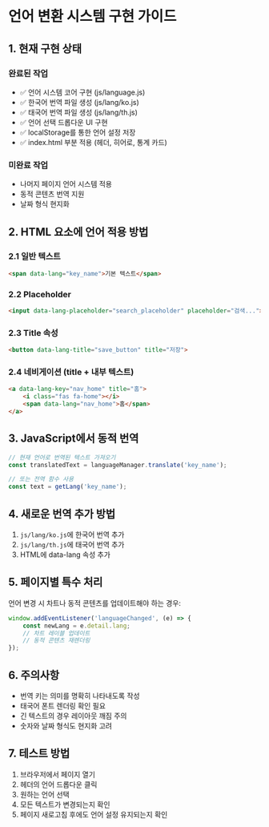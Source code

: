 # 언어 변환 시스템 구현 가이드

## 1. 현재 구현 상태

### 완료된 작업
- ✅ 언어 시스템 코어 구현 (js/language.js)
- ✅ 한국어 번역 파일 생성 (js/lang/ko.js)
- ✅ 태국어 번역 파일 생성 (js/lang/th.js)
- ✅ 언어 선택 드롭다운 UI 구현
- ✅ localStorage를 통한 언어 설정 저장
- ✅ index.html 부분 적용 (헤더, 히어로, 통계 카드)

### 미완료 작업
- 나머지 페이지 언어 시스템 적용
- 동적 콘텐츠 번역 지원
- 날짜 형식 현지화

## 2. HTML 요소에 언어 적용 방법

### 2.1 일반 텍스트
```html
<span data-lang="key_name">기본 텍스트</span>
```

### 2.2 Placeholder
```html
<input data-lang-placeholder="search_placeholder" placeholder="검색...">
```

### 2.3 Title 속성
```html
<button data-lang-title="save_button" title="저장">
```

### 2.4 네비게이션 (title + 내부 텍스트)
```html
<a data-lang-key="nav_home" title="홈">
    <i class="fas fa-home"></i>
    <span data-lang="nav_home">홈</span>
</a>
```

## 3. JavaScript에서 동적 번역

```javascript
// 현재 언어로 번역된 텍스트 가져오기
const translatedText = languageManager.translate('key_name');

// 또는 전역 함수 사용
const text = getLang('key_name');
```

## 4. 새로운 번역 추가 방법

1. `js/lang/ko.js`에 한국어 번역 추가
2. `js/lang/th.js`에 태국어 번역 추가
3. HTML에 data-lang 속성 추가

## 5. 페이지별 특수 처리

언어 변경 시 차트나 동적 콘텐츠를 업데이트해야 하는 경우:

```javascript
window.addEventListener('languageChanged', (e) => {
    const newLang = e.detail.lang;
    // 차트 레이블 업데이트
    // 동적 콘텐츠 재렌더링
});
```

## 6. 주의사항

- 번역 키는 의미를 명확히 나타내도록 작성
- 태국어 폰트 렌더링 확인 필요
- 긴 텍스트의 경우 레이아웃 깨짐 주의
- 숫자와 날짜 형식도 현지화 고려

## 7. 테스트 방법

1. 브라우저에서 페이지 열기
2. 헤더의 언어 드롭다운 클릭
3. 원하는 언어 선택
4. 모든 텍스트가 변경되는지 확인
5. 페이지 새로고침 후에도 언어 설정 유지되는지 확인
